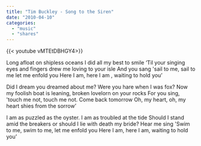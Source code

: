 ```yaml
---
title: "Tim Buckley - Song to the Siren"
date: "2010-04-10"
categories:
  - "music"
  - "shares"
---
```


<div style="width: 70vw;">{{< youtube vMTEtDBHGY4>}}</div>

Long afloat on shipless oceans I did all my best to smile
‘Til your singing eyes and fingers drew me loving to your isle
And you sang 'sail to me, sail to me let me enfold you
Here I am, here I am , waiting to hold you’

Did I dream you dreamed about me? Were you hare when I was fox?
Now my foolish boat is leaning, broken lovelorn on your rocks
For you sing, 'touch me not, touch me not. Come back tomorrow
Oh, my heart, oh, my heart shies from the sorrow’

I am as puzzled as the oyster. I am as troubled at the tide
Should I stand amid the breakers or should I lie with death my bride?
Hear me sing 'Swim to me, swim to me, let me enfold you
Here I am, here I am, waiting to hold you’

